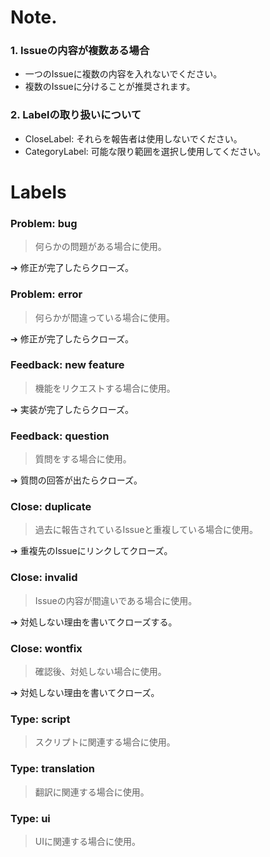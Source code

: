 # Note.
### 1. Issueの内容が複数ある場合
* 一つのIssueに複数の内容を入れないでください。
* 複数のIssueに分けることが推奨されます。

### 2. Labelの取り扱いについて
* CloseLabel: それらを報告者は使用しないでください。
* CategoryLabel: 可能な限り範囲を選択し使用してください。

# Labels
### Problem: bug
> 何らかの問題がある場合に使用。

➔ 修正が完了したらクローズ。

### Problem: error
> 何らかが間違っている場合に使用。

➔ 修正が完了したらクローズ。

### Feedback: new feature
> 機能をリクエストする場合に使用。

➔ 実装が完了したらクローズ。
 
### Feedback: question
> 質問をする場合に使用。

➔ 質問の回答が出たらクローズ。

### Close: duplicate
> 過去に報告されているIssueと重複している場合に使用。

➔ 重複先のIssueにリンクしてクローズ。

### Close: invalid
> Issueの内容が間違いである場合に使用。

➔ 対処しない理由を書いてクローズする。

### Close: wontfix
> 確認後、対処しない場合に使用。

➔ 対処しない理由を書いてクローズ。

### Type: script
> スクリプトに関連する場合に使用。
 
### Type: translation
> 翻訳に関連する場合に使用。
 
### Type: ui
>  UIに関連する場合に使用。
